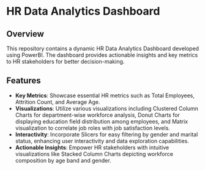 # HR Data Analytics Dashboard

## Overview
This repository contains a dynamic HR Data Analytics Dashboard developed using PowerBI. The dashboard provides actionable insights and key metrics to HR stakeholders for better decision-making.

## Features
- **Key Metrics**: Showcase essential HR metrics such as Total Employees, Attrition Count, and Average Age.
- **Visualizations**: Utilize various visualizations including Clustered Column Charts for department-wise workforce analysis, Donut Charts for displaying education field distribution among employees, and Matrix visualization to correlate job roles with job satisfaction levels.
- **Interactivity**: Incorporate Slicers for easy filtering by gender and marital status, enhancing user interactivity and data exploration capabilities.
- **Actionable Insights**: Empower HR stakeholders with intuitive visualizations like Stacked Column Charts depicting workforce composition by age band and gender.
